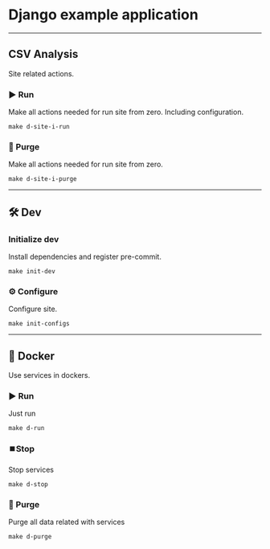 # Django example application

---

## CSV Analysis

Site related actions.

### ▶️ Run

Make all actions needed for run site from zero. Including configuration.

```shell
make d-site-i-run
```

### 🚮 Purge

Make all actions needed for run site from zero.

```shell
make d-site-i-purge
```

---

## 🛠️ Dev

### Initialize dev

Install dependencies and register pre-commit.

```shell
make init-dev
```

### ⚙️ Configure

Configure site.

```shell
make init-configs
```

---

## 🐳 Docker

Use services in dockers.

### ▶️ Run

Just run

```shell
make d-run
```

### ⏹️Stop

Stop services

```shell
make d-stop
```

### 🚮 Purge

Purge all data related with services

```shell
make d-purge
```
